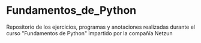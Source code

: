 # Fundamentos_de_Python
Repositorio de los ejercicios, programas y anotaciones realizadas durante el curso "Fundamentos de Python" impartido por la compañía Netzun
